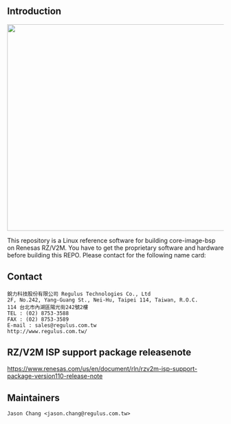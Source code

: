 ## Introduction

<img src="http://www.shimafuji.co.jp/wp/wp-content/uploads/2020/12/V2M-1.jpg" width="600" height="480" />

This repository is a Linux reference software for building core-image-bsp on Renesas RZ/V2M. 
You have to get the proprietary software and hardware before building this REPO. Please contact for the following name card: 

## Contact

```
銳力科技股份有限公司 Regulus Technologies Co., Ltd  
2F, No.242, Yang-Guang St., Nei-Hu, Taipei 114, Taiwan, R.O.C.  
114 台北市內湖區陽光街242號2樓  
TEL : (02) 8753-3588  
FAX : (02) 8753-3589  
E-mail : sales@regulus.com.tw  
http://www.regulus.com.tw/  
```

## RZ/V2M ISP support package releasenote

https://www.renesas.com/us/en/document/rln/rzv2m-isp-support-package-version110-release-note


Maintainers
-------------------------

```
Jason Chang <jason.chang@regulus.com.tw>
```



